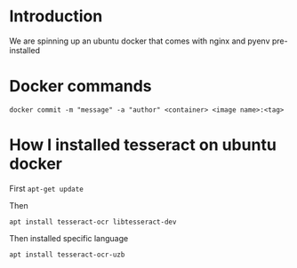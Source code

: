 # Introduction

We are spinning up an ubuntu docker that comes with nginx and pyenv pre-installed

# Docker commands

```
docker commit -m "message" -a "author" <container> <image name>:<tag>
```


# How I installed tesseract on ubuntu docker

First ```apt-get update```

Then 

```
apt install tesseract-ocr libtesseract-dev
```

Then installed specific language

```
apt install tesseract-ocr-uzb
```
